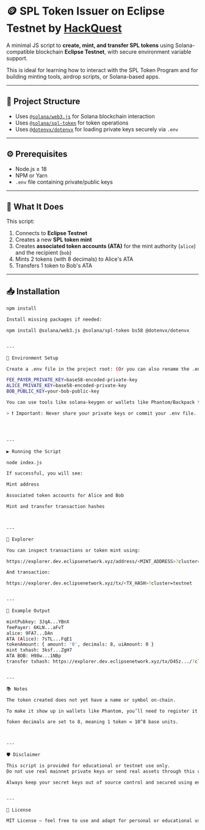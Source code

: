 # 🪙 SPL Token Issuer on Eclipse Testnet by [HackQuest](https://www.hackquest.io/)

A minimal JS script  to **create, mint, and transfer SPL tokens** using Solana-compatible blockchain **Eclipse Testnet**, with secure environment variable support.

This is ideal for learning how to interact with the SPL Token Program and for building minting tools, airdrop scripts, or Solana-based apps.

---

## 📁 Project Structure

- Uses [`@solana/web3.js`](https://www.npmjs.com/package/@solana/web3.js) for Solana blockchain interaction
- Uses [`@solana/spl-token`](https://www.npmjs.com/package/@solana/spl-token) for token operations
- Uses [`@dotenvx/dotenvx`](https://www.npmjs.com/package/@dotenvx/dotenvx) for loading private keys securely via `.env`

---

## ⚙️ Prerequisites

- Node.js ≥ 18
- NPM or Yarn
- `.env` file containing private/public keys

---

## 🧪 What It Does

This script:

1. Connects to **Eclipse Testnet**
2. Creates a new **SPL token mint**
3. Creates **associated token accounts (ATA)** for the mint authority (`alice`) and the recipient (`bob`)
4. Mints 2 tokens (with 8 decimals) to Alice's ATA
5. Transfers 1 token to Bob's ATA

---

## 📥 Installation

```bash
npm install

Install missing packages if needed:

npm install @solana/web3.js @solana/spl-token bs58 @dotenvx/dotenvx


---

🔐 Environment Setup

Create a .env file in the project root: (Or you can also rename the .env.example file into .env)

FEE_PAYER_PRIVATE_KEY=base58-encoded-private-key
ALICE_PRIVATE_KEY=base58-encoded-private-key
BOB_PUBLIC_KEY=your-bob-public-key

You can use tools like solana-keygen or wallets like Phantom/Backpack to export private keys (in base58).

> ❗ Important: Never share your private keys or commit your .env file.




---

▶️ Running the Script

node index.js

If successful, you will see:

Mint address

Associated token accounts for Alice and Bob

Mint and transfer transaction hashes



---

🔎 Explorer

You can inspect transactions or token mint using:

https://explorer.dev.eclipsenetwork.xyz/address/<MINT_ADDRESS>?cluster=testnet

And transaction:

https://explorer.dev.eclipsenetwork.xyz/tx/<TX_HASH>?cluster=testnet


---

📄 Example Output

mintPubkey: 3JqA...YBnX
feePayer: 6KLN...aFvT
alice: 9FA7...DAn
ATA (Alice): 7sTL...FqE1
tokenAmount: { amount: '0', decimals: 8, uiAmount: 0 }
mint txhash: 3ksf...ZgH7
ATA BOB: H98w...1NBp
transfer txhash: https://explorer.dev.eclipsenetwork.xyz/tx/D45z.../?cluster=testnet


---

📚 Notes

The token created does not yet have a name or symbol on-chain.

To make it show up in wallets like Phantom, you’ll need to register it in an off-chain token list (e.g., via GitHub).

Token decimals are set to 8, meaning 1 token = 10^8 base units.



---

🛡️ Disclaimer

This script is provided for educational or testnet use only.
Do not use real mainnet private keys or send real assets through this code without proper review.

Always keep your secret keys out of source control and secured using environment variables or secret managers.


---

📃 License

MIT License — feel free to use and adapt for personal or educational use.